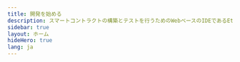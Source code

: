 ```yaml
---
title: 開発を始める
description: スマートコントラクトの構築とテストを行うためのWebベースのIDEであるEthereum Studioで、イーサリアムの基礎を学びましょう。
sidebar: true
layout: ホーム
hideHero: true
lang: ja
---
```


<BuildPage />
